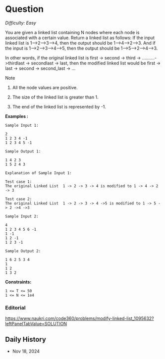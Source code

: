 # Question 

_Difficulty: Easy_

You are given a linked list containing N nodes where each node is associated with a certain value. Return a linked list as follows: If the input linked list is 1-->2-->3-->4, then the output should be 1-->4-->2-->3. And if the input is 1-->2-->3-->4-->5, then the output should be 1-->5-->2-->4-->3.

In other words, if the original linked list is first -> second -> third -> ……….->thirdlast -> secondlast -> last, then the modified linked list would be first -> last -> second -> second_last -> ...

Note

1. All the node values are positive.

2. The size of the linked list is greater than 1.

3. The end of the linked list is represented by -1.

**Examples :**

```
Sample Input 1:

2
1 2 3 4 -1
1 2 3 4 5 -1

Sample Output 1:

1 4 2 3
1 5 2 4 3

Explanation of Sample Input 1:

Test case 1:
The original Linked List  1 -> 2 -> 3 -> 4 is modified to 1 -> 4 -> 2 -> 3

Test case 2:
The original Linked List  1 -> 2 -> 3 -> 4 ->5 is modified to 1 -> 5 -> 2 ->4 ->3

Sample Input 2:

4
1 2 3 4 5 6 -1
1 -1
1 2 -1 
1 2 3 -1

Sample Output 2:

1 6 2 5 3 4 
1 
1 2 
1 3 2

```

**Constraints:**
```
1 <= T <= 50
1 <= N <= 1e4
```

### Editorial
https://www.naukri.com/code360/problems/modify-linked-list_1095632?leftPanelTabValue=SOLUTION

## Daily History
- Nov 18, 2024